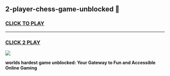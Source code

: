
## 2-player-chess-game-unblocked 👋
<h3>
<a href="https://premium.freeplayer.one?title=2-player-chess-game-unblocked&ref=14F">CLICK TO PLAY</a></h3>
<hr>

<h3>
<a href="https://premium.freeplayer.one?title=2-player-chess-game-unblocked&ref=14F">CLICK 2 PLAY</a>
  
</h3>

<a href="https://premium.freeplayer.one?title=2-player-chess-game-unblocked&ref=12F/"><img src="https://clearcache.store/games.png"></a>


**worlds hardest game unblocked: Your Gateway to Fun and Accessible Online Gaming**
